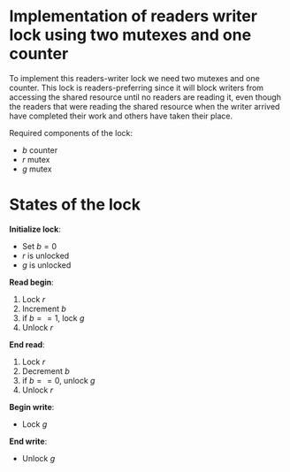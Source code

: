 # Implementation of readers writer lock using two mutexes and one counter

To implement this readers-writer lock we need two mutexes and one counter.
This lock is readers-preferring since it will block writers from accessing
the shared resource until no readers are reading it, even though the readers
that were reading the shared resource when the writer arrived have completed
their work and others have taken their place.

Required components of the lock:
* $b$ counter
* $r$ mutex
* $g$ mutex

# States of the lock

__Initialize lock__:
* Set $b = 0$
* $r$ is unlocked
* $g$ is unlocked

__Read begin__:
1. Lock $r$
2. Increment $b$
3. if $b == 1$, lock $g$
4. Unlock $r$

__End read__:
1. Lock $r$
2. Decrement $b$
3. if $b == 0$, unlock $g$
4. Unlock $r$

__Begin write__:
* Lock $g$

__End write__:
* Unlock $g$
